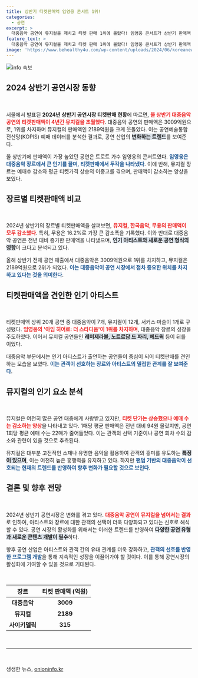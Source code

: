 ```yaml
---
title: 상반기 티켓판매액 임영웅 콘서트 1위!
categories:
  - 공연
excerpt: >
  대중음악 공연이 뮤지컬을 제치고 티켓 판매 1위에 올랐다! 임영웅 콘서트가 상반기 판매액 3009억원으로 선두를 차지한 가운데, 뮤지컬은 판매 감소세를 보였다. 과연 공연시장에 어떤 변화가 일어나고 있을까? 클릭해 보세요!
feature_text: >
  대중음악 공연이 뮤지컬을 제치고 티켓 판매 1위에 올랐다! 임영웅 콘서트가 상반기 판매액 3009억원으로 선두를 차지한 가운데, 뮤지컬은 판매 감소세를 보였다. 과연 공연시장에 어떤 변화가 일어나고 있을까? 클릭해 보세요!
image: 'https://www.behealthy4u.com/wp-content/uploads/2024/06/koreanews.jpg'
---
```


<p><img src="https://www.behealthy4u.com/wp-content/uploads/2024/06/koreanews.jpg" alt="info 속보" /></p>

<h2 data-ke-size="size26">2024 상반기 공연시장 동향</h2>

<p data-ke-size="size16">&nbsp;</p>

<p>서울에서 발표된 <b>2024년 상반기 공연시장 티켓판매 현황</b>에 따르면, <b><span style="color: #ee2323;">올 상반기 대중음악 공연의 티켓판매액이 4년간 뮤지컬을 초월했다</span></b>. 대중음악 공연의 판매액은 3009억원으로, 1위를 차지하며 뮤지컬의 판매액인 2189억원을 크게 웃돌았다. 이는 공연예술통합전산망(KOPIS) 예매 데이터를 분석한 결과로, 공연 산업의 <b><span style="background-color: #21538527;">변화하는 트렌드</span></b>를 보여준다. </p>

<p>올 상반기에 판매액이 가장 높았던 공연은 트로트 가수 임영웅의 콘서트였다. <b><span style="color: #1a5490;">임영웅은 대중음악 장르에서 큰 인기를 끌며, 티켓판매에서 두각을 나타냈다</span></b>. 이에 반해, 뮤지컬 장르는 예매수 감소와 평균 티켓가격 상승의 이중고를 겪으며, 판매액이 감소하는 양상을 보였다.</p>

<h2 data-ke-size="size26">장르별 티켓판매액 비교</h2>

<p data-ke-size="size16">&nbsp;</p>

<p>2024년 상반기의 장르별 티켓판매액을 살펴보면, <b><span style="color: #ee2323;">뮤지컬, 한국음악, 무용의 판매액이 모두 감소했다</span></b>. 특히, 무용은 16.2%로 가장 큰 감소폭을 기록했다. 이와 반대로 대중음악 공연은 전년 대비 증가한 판매액을 나타냈으며, <b><span style="background-color: #21538527;">인기 아티스트와 새로운 공연 형식의 영향</span></b>이 크다고 분석되고 있다.</p>

<p>올해 상반기 전체 공연 매출에서 대중음악은 3009억원으로 1위를 차지하고, 뮤지컬은 2189억원으로 2위가 되었다. <b><span style="color: #1a5490;">이는 대중음악이 공연 시장에서 점차 중요한 위치를 차지하고 있다는 것을 의미한다</span></b>.</p>

<h2 data-ke-size="size26">티켓판매액을 견인한 인기 아티스트</h2>

<p data-ke-size="size16">&nbsp;</p>

<p>티켓판매액 상위 20개 공연 중 대중음악이 7개, 뮤지컬이 12개, 서커스·마술이 1개로 구성됐다. <b><span style="color: #ee2323;">임영웅의 '아임 히어로: 더 스타디움'이 1위를 차지하며</span></b>, 대중음악 장르의 성장을 주도하였다. 이어서 뮤지컬 공연들인 <b><span style="background-color: #21538527;">레미제라블, 노트르담 드 파리, 헤드윅</span></b> 등이 뒤를 이었다.</p>

<p>대중음악 부문에서는 인기 아티스트가 출연하는 공연들이 중심이 되어 티켓판매를 견인하는 모습을 보였다. <b><span style="color: #1a5490;">이는 관객이 선호하는 장르와 아티스트의 밀접한 관계를 잘 보여준다</span></b>.</p>

<h2 data-ke-size="size26">뮤지컬의 인기 요소 분석</h2>

<p data-ke-size="size16">&nbsp;</p>

<p>뮤지컬은 여전히 많은 공연 대중에게 사랑받고 있지만, <b><span style="color: #ee2323;">티켓 단가는 상승했으나 예매 수는 감소하는 양상</span></b>을 나타내고 있다. 1매당 평균 판매액은 전년 대비 94원 올랐지만, 공연 1회당 평균 예매 수는 22매가 줄어들었다. 이는 관객의 선택 기준이나 공연 회차 수의 감소와 관련이 있을 것으로 추측된다.</p>

<p>뮤지컬은 대부분 고전적인 소재나 유명한 음악을 활용하여 관객의 흥미를 유도하는 <b><span style="background-color: #21538527;">특징이 있으며</span></b>, 이는 여전히 높은 흥행력을 유지하고 있다. 하지만 <b><span style="color: #1a5490;">팬덤 기반의 대중음악이 선호되는 현재의 트렌드를 반영하여 향후 변화가 필요할 것으로 보인다</span></b>.</p>

<h2 data-ke-size="size26">결론 및 향후 전망</h2>

<p data-ke-size="size16">&nbsp;</p>

<p>2024년 상반기 공연시장은 변화를 겪고 있다. <b><span style="color: #ee2323;">대중음악 공연이 뮤지컬을 넘어서는 결과</span></b>로 인하여, 아티스트와 장르에 대한 관객의 선택이 더욱 다양화되고 있다는 신호로 해석할 수 있다. 공연 시장의 활성화를 위해서는 이러한 트렌드를 반영하여 <b><span style="background-color: #21538527;">다양한 공연 유형과 새로운 콘텐츠 개발이 필수</span></b>하다.</p>

<p>향후 공연 산업은 아티스트와 관객 간의 유대 관계를 더욱 강화하고, <b><span style="color: #1a5490;">관객의 선호를 반영한 프로그램 개발</span></b>을 통해 지속적인 성장을 이끌어가야 할 것이다. 이를 통해 공연시장의 활성화에 기여할 수 있을 것으로 기대된다. </p>

<p data-ke-size="size16">&nbsp;</p>

<table style="width: 100%;">
  <thead>
    <tr>
      <th>장르</th>
      <th>티켓 판매액 (억원)</th>
    </tr>
  </thead>
  <tbody>
    <tr>
      <td style="text-align: center; height: 17px;"><b>대중음악</b></td>
      <td style="text-align: center; height: 17px;"><b>3009</b></td>
    </tr>
    <tr>
      <td style="text-align: center; height: 17px;"><b>뮤지컬</b></td>
      <td style="text-align: center; height: 17px;"><b>2189</b></td>
    </tr>
    <tr>
      <td style="text-align: center; height: 17px;"><b>사이키델릭</b></td>
      <td style="text-align: center; height: 17px;"><b>315</b></td>
    </tr>
  </tbody>
</table>

<p data-ke-size="size16">&nbsp;</p>

<hr>

<p data-ke-size="size16">&nbsp;</p>
생생한 뉴스, <a href="https://onioninfo.kr" rel="dofollow">onioninfo.kr</a>


